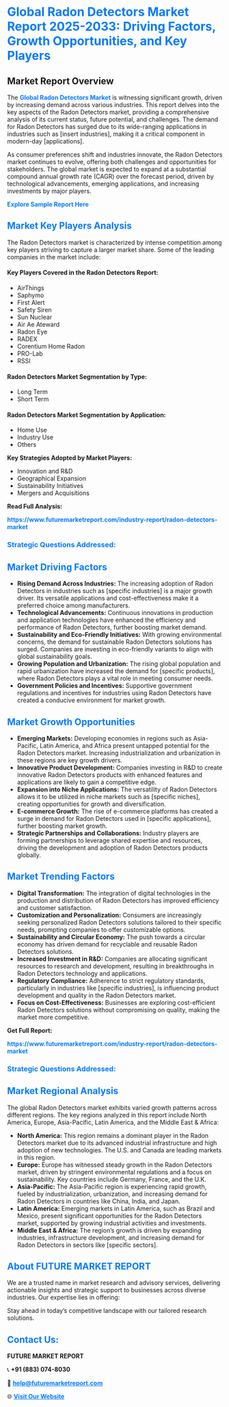 <h1 style="color: #007BFF;">Global Radon Detectors Market Report 2025-2033: Driving Factors, Growth Opportunities, and Key Players</h1>

<section id="overview">
<h2>Market Report Overview</h2>
<p>The <a href="https://www.futuremarketreport.com/industry-report/radon-detectors-market" style="color: #007BFF; text-decoration: none;"><strong>Global Radon Detectors Market</strong></a> is witnessing significant growth, driven by increasing demand across various industries. This report delves into the key aspects of the Radon Detectors market, providing a comprehensive analysis of its current status, future potential, and challenges. The demand for Radon Detectors has surged due to its wide-ranging applications in industries such as [insert industries], making it a critical component in modern-day [applications].</p>
<p>As consumer preferences shift and industries innovate, the Radon Detectors market continues to evolve, offering both challenges and opportunities for stakeholders. The global market is expected to expand at a substantial compound annual growth rate (CAGR) over the forecast period, driven by technological advancements, emerging applications, and increasing investments by major players.</p>
</section>

<section id="overview">
<p><a href="https://www.futuremarketreport.com/request-sample/reportId=53389" style="color: #007BFF; text-decoration: none;"><strong>Explore Sample Report Here</strong></a></p>
</section>

<section id="key-players">
<h2 style="color: #007BFF;">Market Key Players Analysis</h2>
<p>The Radon Detectors market is characterized by intense competition among key players striving to capture a larger market share. Some of the leading companies in the market include:</p>
<h4>Key Players Covered in the Radon Detectors Report:</h4>
<ul><li>AirThings</li><li>Saphymo</li><li>First Alert</li><li>Safety Siren</li><li>Sun Nuclear</li><li>Air Ae Ateward</li><li>Radon Eye</li><li>RADEX</li><li>Corentium Home Radon</li><li>PRO-Lab</li><li>RSSI</li></ul>
<h4>Radon Detectors Market Segmentation by Type:</h4>
<ul><li>Long Term</li><li>Short Term</li></ul>

<h4>Radon Detectors Market Segmentation by Application:</h4>
<ul><li>Home Use</li><li>Industry Use</li><li>Others</li></ul>
<p><strong>Key Strategies Adopted by Market Players:</strong></p>
<ul>
<li>Innovation and R&D</li>
<li>Geographical Expansion</li>
<li>Sustainability Initiatives</li>
<li>Mergers and Acquisitions</li>
</ul>
</section>

<section>
<p><strong>Read Full Analysis: </strong></p><a href="https://www.futuremarketreport.com/industry-report/radon-detectors-market" style="color: #007BFF; text-decoration: none;"><strong>https://www.futuremarketreport.com/industry-report/radon-detectors-market</strong></a>
<h3 style="color: #007BFF;">Strategic Questions Addressed:</h3>
</section>

<section id="driving-factors">
<h2 style="color: #007BFF;">Market Driving Factors</h2>
<ul>
<li><strong>Rising Demand Across Industries:</strong> The increasing adoption of Radon Detectors in industries such as [specific industries] is a major growth driver. Its versatile applications and cost-effectiveness make it a preferred choice among manufacturers.</li>
<li><strong>Technological Advancements:</strong> Continuous innovations in production and application technologies have enhanced the efficiency and performance of Radon Detectors, further boosting market demand.</li>
<li><strong>Sustainability and Eco-Friendly Initiatives:</strong> With growing environmental concerns, the demand for sustainable Radon Detectors solutions has surged. Companies are investing in eco-friendly variants to align with global sustainability goals.</li>
<li><strong>Growing Population and Urbanization:</strong> The rising global population and rapid urbanization have increased the demand for [specific products], where Radon Detectors plays a vital role in meeting consumer needs.</li>
<li><strong>Government Policies and Incentives:</strong> Supportive government regulations and incentives for industries using Radon Detectors have created a conducive environment for market growth.</li>
</ul>
</section>

<section id="growth-opportunities">
<h2 style="color: #007BFF;">Market Growth Opportunities</h2>
<ul>
<li><strong>Emerging Markets:</strong> Developing economies in regions such as Asia-Pacific, Latin America, and Africa present untapped potential for the Radon Detectors market. Increasing industrialization and urbanization in these regions are key growth drivers.</li>
<li><strong>Innovative Product Development:</strong> Companies investing in R&D to create innovative Radon Detectors products with enhanced features and applications are likely to gain a competitive edge.</li>
<li><strong>Expansion into Niche Applications:</strong> The versatility of Radon Detectors allows it to be utilized in niche markets such as [specific niches], creating opportunities for growth and diversification.</li>
<li><strong>E-commerce Growth:</strong> The rise of e-commerce platforms has created a surge in demand for Radon Detectors used in [specific applications], further boosting market growth.</li>
<li><strong>Strategic Partnerships and Collaborations:</strong> Industry players are forming partnerships to leverage shared expertise and resources, driving the development and adoption of Radon Detectors products globally.</li>
</ul>
</section>

<section id="trending-factors">
<h2 style="color: #007BFF;">Market Trending Factors</h2>
<ul>
<li><strong>Digital Transformation:</strong> The integration of digital technologies in the production and distribution of Radon Detectors has improved efficiency and customer satisfaction.</li>
<li><strong>Customization and Personalization:</strong> Consumers are increasingly seeking personalized Radon Detectors solutions tailored to their specific needs, prompting companies to offer customizable options.</li>
<li><strong>Sustainability and Circular Economy:</strong> The push towards a circular economy has driven demand for recyclable and reusable Radon Detectors solutions.</li>
<li><strong>Increased Investment in R&D:</strong> Companies are allocating significant resources to research and development, resulting in breakthroughs in Radon Detectors technology and applications.</li>
<li><strong>Regulatory Compliance:</strong> Adherence to strict regulatory standards, particularly in industries like [specific industries], is influencing product development and quality in the Radon Detectors market.</li>
<li><strong>Focus on Cost-Effectiveness:</strong> Businesses are exploring cost-efficient Radon Detectors solutions without compromising on quality, making the market more competitive.</li>
</ul>
</section>

<section>
<p><strong>Get Full Report: </strong></p><a href="https://www.futuremarketreport.com/industry-report/radon-detectors-market" style="color: #007BFF; text-decoration: none;"><strong>https://www.futuremarketreport.com/industry-report/radon-detectors-market</strong></a>
<h3 style="color: #007BFF;">Strategic Questions Addressed:</h3>
</section>


<section id="regional-analysis">
<h2 style="color: #007BFF;">Market Regional Analysis</h2>
<p>The global Radon Detectors market exhibits varied growth patterns across different regions. The key regions analyzed in this report include North America, Europe, Asia-Pacific, Latin America, and the Middle East & Africa:</p>
<ul>
<li><strong>North America:</strong> This region remains a dominant player in the Radon Detectors market due to its advanced industrial infrastructure and high adoption of new technologies. The U.S. and Canada are leading markets in this region.</li>
<li><strong>Europe:</strong> Europe has witnessed steady growth in the Radon Detectors market, driven by stringent environmental regulations and a focus on sustainability. Key countries include Germany, France, and the U.K.</li>
<li><strong>Asia-Pacific:</strong> The Asia-Pacific region is experiencing rapid growth, fueled by industrialization, urbanization, and increasing demand for Radon Detectors in countries like China, India, and Japan.</li>
<li><strong>Latin America:</strong> Emerging markets in Latin America, such as Brazil and Mexico, present significant opportunities for the Radon Detectors market, supported by growing industrial activities and investments.</li>
<li><strong>Middle East & Africa:</strong> The region’s growth is driven by expanding industries, infrastructure development, and increasing demand for Radon Detectors in sectors like [specific sectors].</li>
</ul>
</section>

<footer>
<h2 style="color: #007BFF;">About FUTURE MARKET REPORT</h2>
<p>We are a trusted name in market research and advisory services, delivering actionable insights and strategic support to businesses across diverse industries. Our expertise lies in offering:</p>

<p>Stay ahead in today’s competitive landscape with our tailored research solutions.</p>

<h2 style="color: #007BFF;">Contact Us:</h2>
<p><strong>FUTURE MARKET REPORT</strong></p>
<p>📞 <strong>+91 (883) 074-8030</strong></p>
<p>📧 <strong><a href="mailto:help@futuremarketreport.com" style="color: #007BFF;">help@futuremarketreport.com</a></strong></p>
<p>🌐 <strong><a href="https://www.futuremarketreport.com/" style="color: #007BFF;">Visit Our Website</a></strong></p>
</footer>